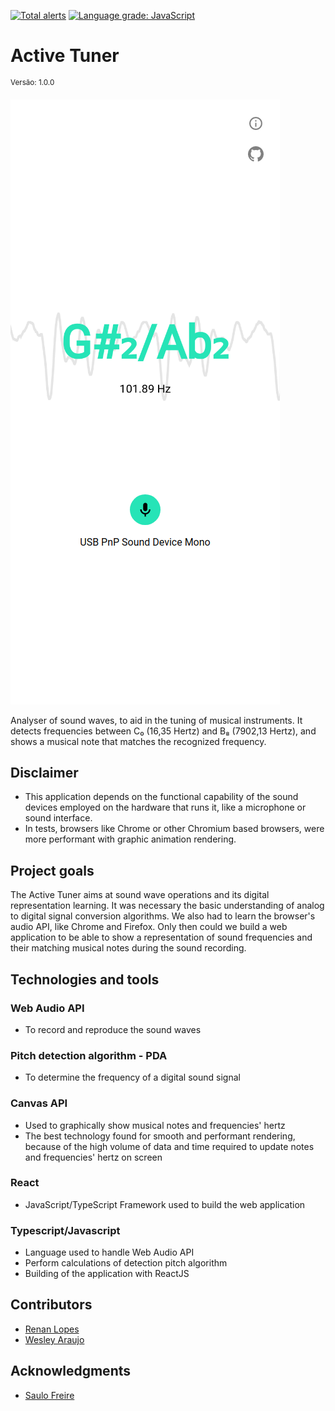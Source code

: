 [![Total alerts](https://img.shields.io/lgtm/alerts/g/leydev/Tuner.svg?logo=lgtm&logoWidth=18)](https://lgtm.com/projects/g/leydev/Tuner/alerts/)
[![Language grade: JavaScript](https://img.shields.io/lgtm/grade/javascript/g/leydev/Tuner.svg?logo=lgtm&logoWidth=18)](https://lgtm.com/projects/g/leydev/Tuner/context:javascript)

# Active Tuner 
<sup>Versão: 1.0.0</sup>

![alt text](src/assets/screenshots/mobile-gsus.png "Title")

Analyser of sound waves, to aid in the tuning of musical instruments. It detects frequencies between C₀ (16,35 Hertz) and B₈  (7902,13 Hertz), and shows a musical note  that matches the recognized frequency.

## Disclaimer
  - This application  depends on the functional capability of the sound devices employed on the hardware that runs it, like a microphone or sound interface.
  - In tests, browsers like Chrome or  other Chromium based browsers, were more performant with graphic animation rendering.

## Project goals
The Active Tuner aims at sound wave operations and its digital representation learning. It was necessary the basic understanding of analog to digital signal conversion algorithms. We also had to learn the browser's audio API, like Chrome and Firefox. Only then could we  build  a web application to be able to show a representation  of sound frequencies and their matching musical notes during the sound recording.

## Technologies and tools
### Web Audio API
  - To record and reproduce the sound waves

### Pitch detection algorithm - PDA
  - To determine the frequency of a digital sound signal 

### Canvas API
  - Used to  graphically show musical notes and frequencies' hertz
  - The best technology found for smooth and performant rendering, because of the high volume of data and time required to update notes and frequencies' hertz on screen

### React
  - JavaScript/TypeScript Framework used to build the web application

### Typescript/Javascript
  - Language used to handle Web Audio API
  - Perform calculations of detection pitch algorithm
  - Building of the application with ReactJS

## Contributors
  - <a href="https://www.linkedin.com/in/renanlopes77/" target="_blank">Renan Lopes</a>
  - <a href="https://www.linkedin.com/in/wesley-a/" target="_blank">Wesley Araujo</a>

## Acknowledgments
  - <a href="https://github.com/freirezinho" target="_blank">Saulo Freire</a>
